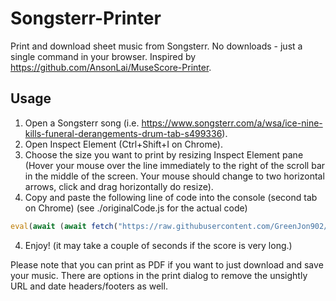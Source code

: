 # Songsterr-Printer

Print and download sheet music from Songsterr. No downloads - just a single command in your browser.
Inspired by https://github.com/AnsonLai/MuseScore-Printer.

## Usage

1. Open a Songsterr song (i.e. https://www.songsterr.com/a/wsa/ice-nine-kills-funeral-derangements-drum-tab-s499336).
2. Open Inspect Element (Ctrl+Shift+I on Chrome).
3. Choose the size you want to print by resizing Inspect Element pane (Hover your mouse over the line immediately to the right of the scroll bar in the middle of the screen. Your mouse should change to two horizontal arrows, click and drag horizontally do resize).
4. Copy and paste the following line of code into the console (second tab on Chrome) (see ./originalCode.js for the actual code)
```js
eval(await (await fetch("https://raw.githubusercontent.com/GreenJon902/Songsterr-Printer/refs/heads/main/originalCode.js")).text())
```
4. Enjoy! (it may take a couple of seconds if the score is very long.)

Please note that you can print as PDF if you want to just download and save your music. There are options in the print dialog to remove the unsightly URL and date headers/footers as well.
